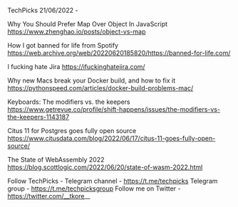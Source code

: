 TechPicks 21/06/2022 -

Why You Should Prefer Map Over Object In JavaScript
https://www.zhenghao.io/posts/object-vs-map

How I got banned for life from Spotify
https://web.archive.org/web/20220620185820/https://banned-for-life.com/

I fucking hate Jira
https://ifuckinghatejira.com/

Why new Macs break your Docker build, and how to fix it
https://pythonspeed.com/articles/docker-build-problems-mac/

Keyboards: The modifiers vs. the keepers
https://www.getrevue.co/profile/shift-happens/issues/the-modifiers-vs-the-keepers-1143187

Citus 11 for Postgres goes fully open source
https://www.citusdata.com/blog/2022/06/17/citus-11-goes-fully-open-source/

The State of WebAssembly 2022
https://blog.scottlogic.com/2022/06/20/state-of-wasm-2022.html

Follow TechPicks -
Telegram channel - https://t.me/techpicks
Telegram group - https://t.me/techpicksgroup
Follow me on Twitter - https://twitter.com/__tkore__